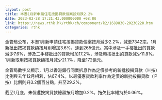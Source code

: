 ```yaml
---
layout: post
title: 本港1月新申請住宅按揭貸款個案按月跌2.2%
date: 2023-02-28 17:21:43.000000000 +08:00
link: https://news.rthk.hk/rthk/ch/component/k2/1689830-20230228.htm
categories: rthk
---
```


金管局公布，本港1月新申請住宅按揭貸款個案按月減少2.2%，減至7342宗。1月新批出按揭貸款額按月則增加3.6%，達到265億元。當中涉及一手樓批出的貸款減少7.6%，涉及二手樓批出的貸款增加17.2%，涉及轉按批出的貸款減少11.8%。1月新取用按揭貸款額按月減少21.1%，降至172億元。

金管局數字又顯示，1月以香港銀行同業拆息作為定價參考的新批按揭貸款（Ｈ按）比例與去年12月相若，佔67.4%。以最優惠貸款利率作為定價的新批按揭貸款（Ｐ按）比例則升3.2個百分點，升至29.2%。

截至1月底，未償還按揭貸款總額按月增加0.2%，拖欠比率維持於0.06%。
